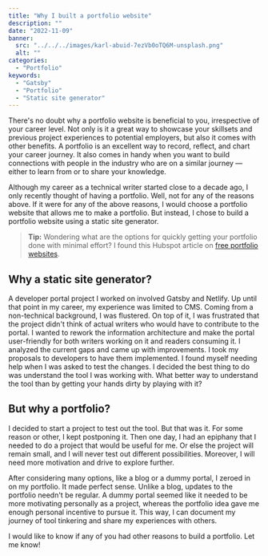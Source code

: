 ```yaml
---
title: "Why I built a portfolio website"
description: ""
date: "2022-11-09"
banner:
  src: "../../../images/karl-abuid-7ezVb0oTQ6M-unsplash.png"
  alt: ""
categories:
  - "Portfolio"
keywords:
  - "Gatsby"
  - "Portfolio"
  - "Static site generator"
---
```


There's no doubt why a portfolio website is beneficial to you, irrespective of your career level. Not only is it a great way to showcase your skillsets and previous project experiences to potential employers, but also it comes with other benefits. A portfolio is an excellent way to record, reflect, and chart your career journey. It also comes in handy when you want to build connections with people in the industry who are on a similar journey — either to learn from or to share your knowledge. 

Although my career as a technical writer started close to a decade ago, I only recently thought of having a portfolio. Well, not for any of the reasons above. If it were for any of the above reasons, I would choose a portfolio website that allows me to make a portfolio. But instead, I chose to build a portfolio website using a static site generator.


> **Tip:** Wondering what are the options for quickly getting your portfolio done with minimal effort? I found this Hubspot article on [free portfolio websites](https://blog.hubspot.com/marketing/free-portfolio-websites).

## Why a static site generator?
A developer portal project I worked on involved Gatsby and Netlify. Up until that point in my career, my experience was limited to CMS. Coming from a non-technical background, I was flustered. On top of it, I was frustrated that the project didn't think of actual writers who would have to contribute to the portal. I wanted to rework the information architecture and make the portal user-friendly for both writers working on it and readers consuming it.
 I analyzed the current gaps and came up with improvements. I took my proposals to developers to have them implemented. I found myself needing help when I was asked to test the changes. I decided the best thing to do was understand the tool I was working with. What better way to understand the tool than by getting your hands dirty by playing with it?


## But why a portfolio?

I decided to start a project to test out the tool. But that was it. For some reason or other, I kept postponing it. Then one day, I had an epiphany that I needed to do a project that would be useful for me. Or else the project will remain small, and I will never test out different possibilities.
Moreover, I will need more motivation and drive to explore further. 

After considering many options, like a blog or a dummy portal, I zeroed in on my portfolio. It made perfect sense. Unlike a blog,  updates to the portfolio needn't be regular. A dummy portal seemed like it needed to be more motivating personally as a project, whereas the portfolio idea gave me enough personal incentive to pursue it. This way, I can document my journey of tool tinkering and share my experiences with others.


I would like to know if any of you had other reasons to build a portfolio. Let me know!
